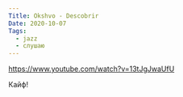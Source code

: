 ```yaml
---
Title: Okshvo - Descobrir
Date: 2020-10-07
Tags:
  - jazz
  - слушаю
---
```


https://www.youtube.com/watch?v=13tJgJwaUfU

Кайф!